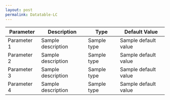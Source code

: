 ```yaml
---
layout: post
permalink: Datatable-LC
---
```

<html>
<head>
</head>
<body>
   <table id="sampleTable" class="display">
       <thead>
          <tr>
             <th>Parameter</th>
             <th>Description</th>
             <th>Type</th>
             <th>Default Value</th>
          </tr>
       </thead>
       <tbody>
          <tr>
             <td>Parameter 1</td>
             <td>Sample description
             </td>
             <td>Sample type</td>
             <td>Sample default value</td>
          </tr>
          <tr>
             <td>Parameter 2</td>
             <td>Sample description
             </td>
             <td>Sample type</td>
             <td>Sample default value</td>
          </tr>
        <tr>
           <td>Parameter 3</td>
           <td>Sample description
           </td>
           <td>Sample type</td>
           <td>Sample default value</td>
        </tr>
          <tr>
             <td>Parameter 4</td>
             <td>Sample description
             </td>
             <td>Sample type</td>
             <td>Sample default value</td>
          </tr>
       </tbody>
    </table>
    <script>
        $(document).ready(function(){
            $('table.display').DataTable( {
                paging: true,
                stateSave: true,
                searching: true
            }
                );
        });
</script>
</body>

</html>